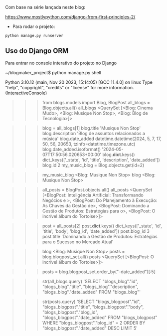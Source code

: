 
Com base na série lançada neste blog:

https://www.mostlypython.com/django-from-first-principles-2/

- Para rodar o projeto:

`python manage.py runserver`

## Uso do Django ORM ##

Para entrar no console interativo do projeto no Django 

~/blogmaker_project$ python manage.py shell 

Python 3.10.12 (main, Nov 20 2023, 15:14:05) [GCC 11.4.0] on linux
Type "help", "copyright", "credits" or "license" for more information.
(InteractiveConsole)

>>> from blogs.models import Blog, BlogPost
>>> all_blogs = Blog.objects.all()
>>> all_blogs
<QuerySet [<Blog: Cinema Mudo>, 
<Blog: Musique Non Stop>, 
<Blog: Blog de Tecnologia>]>
>>> 

>>> blog = all_blogs[1]
>>> blog.title
'Musique Non Stop'
>>> blog.description
'Blog de assuntos relacionados a música'
>>> blog.date_added
datetime.datetime(2024, 5, 7, 17, 50, 56, 20653, tzinfo=datetime.timezone.utc)
>>> blog.date_added.isoformat()
'2024-05-07T17:50:56.020653+00:00'
>>> blog.__dict__.keys()
dict_keys(['_state', 'id', 'title', 'description', 'date_added'])
>>> blog.id
2
>>> my_music_blog = Blog.objects.get(id=2)

>>> my_music_blog
<Blog: Musique Non Stop>
>>> blog
<Blog: Musique Non Stop>
>>> 

>>> all_posts = BlogPost.objects.all()
>>> all_posts
<QuerySet [<BlogPost: Inteligência Artificial: Transformando Negócios e >, 
<BlogPost: Do Planejamento à Execução: As Chaves da Gestão de>, 
<BlogPost: Dominando a Gestão de Produtos: Estratégias para o>, 
<BlogPost: O incrível álbum do Tortoise>]>

>>> post = all_posts[2]
>>> post.__dict__.keys()
dict_keys(['_state', 'id', 'title', 'body', 'blog_id', 'date_added'])
>>> post.blog_id
3
>>> post.title
'Dominando a Gestão de Produtos: Estratégias para o Sucesso no Mercado Atual'

>>> blog
<Blog: Musique Non Stop>
>>> posts = blog.blogpost_set.all()
>>> posts
<QuerySet [<BlogPost: O incrível álbum do Tortoise>]>

<!-- Pegar os últimos 5 registros cadastrados -->
>>> posts = blog.blogpost_set.order_by("-date_added")[:5]

>>> str(all_blogs.query)
'SELECT "blogs_blog"."id", "blogs_blog"."title", "blogs_blog"."description", "blogs_blog"."date_added" FROM "blogs_blog"'

>>> str(posts.query)
'SELECT "blogs_blogpost"."id", "blogs_blogpost"."title", "blogs_blogpost"."body", "blogs_blogpost"."blog_id", "blogs_blogpost"."date_added" FROM "blogs_blogpost" WHERE "blogs_blogpost"."blog_id" = 2 ORDER BY "blogs_blogpost"."date_added" DESC LIMIT 5'